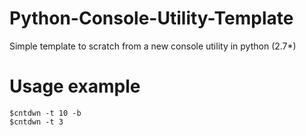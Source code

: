 # Python-Console-Utility-Template
Simple template to scratch from a new console utility in python (2.7*)

# Usage example

```
$cntdwn -t 10 -b
$cntdwn -t 3
```

